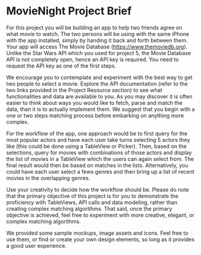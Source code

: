 # MovieNight Project Brief

For this project you will be building an app to help two friends agree on what movie to watch. The two persons will be using with the same iPhone with the app installed, simply by handing it back and forth between them. Your app will access The Movie Database (https://www.themoviedb.org). Unlike the Star Wars API which you used for project 5, the Movie Database API is not completely open, hence an API key is required. You need to request the API key as one of the first steps.

We encourage you to contemplate and experiment with the best way to get two people to select a movie. Explore the API documentation (refer to the two links provided in the Project Resource section) to see what functionalities and data are available to you. As you may discover it is often easier to think about ways you would like to fetch, parse and match the data, than it is to actually implement them. We suggest that you begin with a one or two steps matching process before embarking on anything more complex.

For the workflow of the app, one approach would be to first query for the most popular actors and have each user take turns selecting 5 actors they like (this could be done using a TableView or Picker). Then, based on the selections, query for movies with combinations of those actors and display the list of movies in a TableView which the users can again select from. The final result would then be based on matches in the lists. Alternatively, you could have each user select a fews genres and then bring up a list of recent movies in the overlapping genres.

Use your creativity to decide how the workflow should be. Please do note that the primary objective of this project is for you to demonstrate the proficiency with TableViews, API calls and data modeling, rather than creating complex matching algorithms. That said, once the primary objective is achieved, feel free to experiment with more creative, elegant, or complex matching algorithms.

We provided some sample mockups, image assets and icons. Feel free to use them, or find or create your own design elements, so long as it provides a good user experience.
